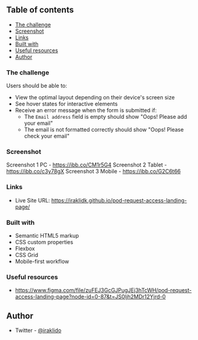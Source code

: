 ## Table of contents

  - [The challenge](#the-challenge)
  - [Screenshot](#screenshot)
  - [Links](#links)
  - [Built with](#built-with)
  - [Useful resources](#useful-resources)
  - [Author](#author)

### The challenge

Users should be able to:

- View the optimal layout depending on their device's screen size
- See hover states for interactive elements
- Receive an error message when the form is submitted if:
  - The `Email address` field is empty should show "Oops! Please add your email"
  - The email is not formatted correctly should show "Oops! Please check your email"

### Screenshot

Screenshot 1 PC - https://ibb.co/CM1r5G4
Screenshot 2 Tablet - https://ibb.co/c3y78gX
Screenshot 3 Mobile - https://ibb.co/G2C6t66

### Links

- Live Site URL: https://iraklidk.github.io/pod-request-access-landing-page/

### Built with

- Semantic HTML5 markup
- CSS custom properties
- Flexbox
- CSS Grid
- Mobile-first workflow

### Useful resources

- https://www.figma.com/file/zuFEJ3GcGJPugJEj3hTcWH/pod-request-access-landing-page?node-id=0-87&t=JS0ljh2MDr12Yjrd-0

## Author

- Twitter - [@iraklido](https://www.twitter.com/iraklido)
